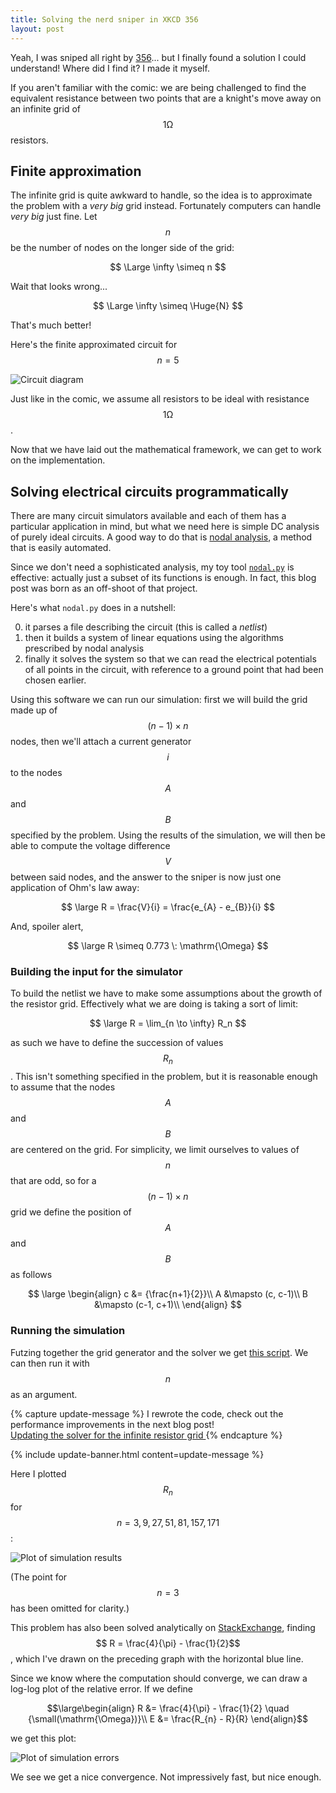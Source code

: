 ```yaml
---
title: Solving the nerd sniper in XKCD 356
layout: post
---
```


Yeah, I was sniped all right by [356](https://xkcd.com/356/)... but I finally found a solution I could understand! Where did I find it? I made it myself.

If you aren't familiar with the comic: we are being challenged to find the equivalent resistance between two points that are a knight's move away on an infinite grid of $$1 \mathrm{\Omega}$$ resistors.

## Finite approximation
The infinite grid is quite awkward to handle, so the idea is to approximate the problem with a *very big* grid instead. Fortunately computers can handle *very big* just fine. Let $$n$$ be the number of nodes on the longer side of the grid:

$$ \Large \infty \simeq n $$

Wait that looks wrong...

$$ \Large \infty \simeq \Huge{N} $$

That's much better!

Here's the finite approximated circuit for $$n=5$$

![Circuit diagram](/media/diagram_n=5.svg)

Just like in the comic, we assume all resistors to be ideal with resistance $$1 \mathrm{\Omega}$$.

Now that we have laid out the mathematical framework, we can get to work on the implementation.

## Solving electrical circuits programmatically
There are many circuit simulators available and each of them has a particular application in mind, but what we need here is simple DC analysis of purely ideal circuits. A good way to do that is [nodal analysis](https://en.wikipedia.org/wiki/Nodal_analysis), a method that is easily automated.

Since we don't need a sophisticated analysis, my toy tool [`nodal.py`](https://github.com/EnricoMiccoli/nodal) is effective: actually just a subset of its functions is enough. In fact, this blog post was born as an off-shoot of that project.

Here's what `nodal.py` does in a nutshell:

0. it parses a file describing the circuit (this is called a _netlist_)
0. then it builds a system of linear equations using the algorithms prescribed by nodal analysis
0. finally it solves the system so that we can read the electrical potentials of all points in the circuit, with reference to a ground point that had been chosen earlier.

Using this software we can run our simulation: first we will build the grid made up of $$(n-1) \times n$$ nodes, then we'll attach a current generator $$i$$ to the nodes $$A$$ and $$B$$ specified by the problem. Using the results of the simulation, we will then be able to compute the voltage difference $$V$$ between said nodes, and the answer to the sniper is now just one application of Ohm's law away:

$$ \large R = \frac{V}{i} = \frac{e_{A} - e_{B}}{i} $$

And, spoiler alert,

$$ \large R \simeq 0.773 \: \mathrm{\Omega} $$

### Building the input for the simulator
To build the netlist we have to make some assumptions about the growth of the resistor grid. Effectively what we are doing is taking a sort of limit:

$$ \large R = \lim_{n \to \infty} R_n $$

as such we have to define the succession of values $$R_n$$. This isn't something specified in the problem, but it is reasonable enough to assume that the nodes $$A$$ and $$B$$ are centered on the grid. For simplicity, we limit ourselves to values of $$n$$ that are odd, so for a $$(n-1) \times n$$ grid we define the position of $$A$$ and $$B$$ as follows

$$ \large \begin{align}
c &= {\frac{n+1}{2}}\\
A &\mapsto (c, c-1)\\
B &\mapsto (c-1, c+1)\\
\end{align} $$

### Running the simulation
Futzing together the grid generator and the solver we get [this script](https://gist.github.com/EnricoMiccoli/d7e5ead0825523aa4daa5bc75e5ed62f). We can then run it with $$n$$ as an argument. 

{% capture update-message %}
I rewrote the code, check out the performance improvements in the next blog post!<br>
<a href="{{ site.baseurl }}{% post_url 2019-07-17-updating-xkcd-356-sparse %}">
    Updating the solver for the infinite resistor grid
</a>
{% endcapture %}

{% include update-banner.html content=update-message %}

Here I plotted $$R_n$$ for $$n=3,9,27,51,81,157,171$$:

![Plot of simulation results](/media/results.svg)

(The point for $$n = 3$$ has been omitted for clarity.)


This problem has also been solved analytically on [StackExchange](https://physics.stackexchange.com/questions/2072/on-this-infinite-grid-of-resistors-whats-the-equivalent-resistance), finding $$ R = \frac{4}{\pi} - \frac{1}{2}$$, which I've drawn on the preceding graph with the horizontal blue line.

Since we know where the computation should converge, we can draw a log-log plot of the relative error. If we define

$$\large\begin{align}
R &= \frac{4}{\pi} - \frac{1}{2} \quad {\small(\mathrm{\Omega})}\\
E &= \frac{R_{n} - R}{R}
\end{align}$$

we get this plot:

![Plot of simulation errors](/media/03errorlog.svg)

We see we get a nice convergence. Not impressively fast, but nice enough.


